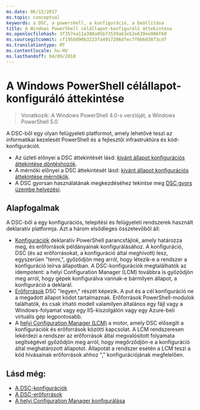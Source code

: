 ```yaml
---
ms.date: 06/12/2017
ms.topic: conceptual
keywords: a DSC, a powershell, a konfiguráció, a beállítása
title: A Windows PowerShell célállapot-konfiguráló áttekintése
ms.openlocfilehash: 3f357ea11a388a05b73539a63e52e639ee906f68
ms.sourcegitcommit: cf195b090b3223fa4917206dfec7f0b603873cdf
ms.translationtype: MT
ms.contentlocale: hu-HU
ms.lasthandoff: 04/09/2018
---
```

# <a name="windows-powershell-desired-state-configuration-overview"></a>A Windows PowerShell célállapot-konfiguráló áttekintése

> Vonatkozik: A Windows PowerShell 4.0-s verzióját, a Windows PowerShell 5.0

A DSC-ből egy olyan felügyeleti platformot, amely lehetővé teszi az informatikai kezelését PowerShell és a fejlesztői infrastruktúra és kód-konfigurációt.

- Az üzleti előnyei a DSC áttekintését lásd: [kívánt állapot konfigurációs áttekintése döntéshozók](decisionMaker.md).
- A mérnöki előnyei a DSC áttekintését lásd: [kívánt állapot konfigurációs áttekintése mérnökök](DscForEngineers.md).
- A DSC gyorsan használatának megkezdéséhez tekintse meg [DSC gyors üzembe helyezési](quickStart.md).

## <a name="key-concepts"></a>Alapfogalmak

A DSC-ből a egy konfigurációs, telepítési és felügyeleti rendszerek használt deklaratív platformja. Azt a három elsődleges összetevőből áll:

- [Konfigurációk](configurations.md) deklaratív PowerShell parancsfájlok, amely határozza meg, és erőforrások példányainak konfigurálásához.
    A konfiguráció, DSC (és az erőforrásokat, a konfiguráció által meghívott) lesz, egyszerűen "tenni,", győződjön meg arról, hogy létezik-e a rendszer a konfiguráció leírva állapotban.
    A DSC-konfigurációk megtalálhatók az idempotent: a helyi Configuration Manager (LCM) továbbra is győződjön meg arról, hogy gépek konfigurálva vannak-e bármilyen állapot, a konfiguráció a deklarál.
- [Erőforrások](resources.md) DSC "legyen," részét képezik. A put és a cél konfiguráció ne a megadott állapot kódot tartalmaznak.
    Erőforrások PowerShell-modulok találhatók, és csak írható modell valamilyen általános egy fájl vagy a Windows-folyamat vagy egy IIS-kiszolgálón vagy egy Azure-beli virtuális gép legpontosabb.
- A [helyi Configuration Manager (LCM)](metaConfig.md) a motor, amely DSC elősegíti a konfigurációk és erőforrások közötti kapcsolat.
    A LCM rendszeresen lekérdezi a rendszer az erőforrások által megvalósított folyamata segítségével győződjön meg arról, hogy megőrződjön-e a konfiguráció által meghatározott állapotot.
    Állapotát a rendszer esetén a LCM teszi a kód hívásainak erőforrások ahhoz "," konfigurációjának megfelelően.

## <a name="see-also"></a>Lásd még:

- [A DSC-konfigurációk](configurations.md)
- [A DSC-erőforrások](resources.md)
- [A helyi Configuration Manager konfigurálása](metaConfig.md)